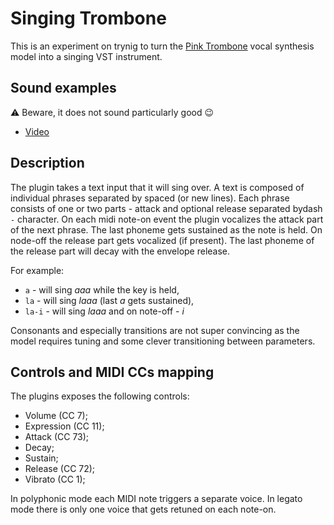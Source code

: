 # Singing Trombone

This is an experiment on trynig to turn the [Pink Trombone](https://dood.al/pinktrombone/) vocal synthesis model into a singing VST instrument.

## Sound examples
:warning: Beware, it does not sound particularly good :wink:
- [Video](https://www.youtube.com/watch?v=7JDCJf--9zw)

## Description
The plugin takes a text input that it will sing over. A text is composed of individual phrases separated by spaced (or new lines). Each phrase consists of one or two parts - attack and optional release separated bydash `-` character. On each midi note-on event the plugin vocalizes the attack part of the next phrase. The last phoneme gets sustained as the note is held. On node-off the release part gets vocalized (if present). The last phoneme of the release part will decay with the envelope release.

For example:
- `a` - will sing _aaa_ while the key is held,
- `la` - will sing _laaa_ (last _a_ gets sustained),
- `la-i` - will sing _laaa_ and on note-off - _i_

Consonants and especially transitions are not super convincing as the model requires tuning and some clever transitioning between parameters.

## Controls and MIDI CCs mapping
The plugins exposes the following controls:
- Volume (CC 7);
- Expression (CC 11);
- Attack (CC 73);
- Decay;
- Sustain;
- Release (CC 72);
- Vibrato (CC 1);

In polyphonic mode each MIDI note triggers a separate voice. In legato mode there is only one voice that gets retuned on each note-on.
